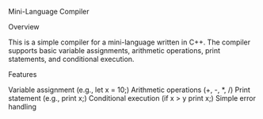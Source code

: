 Mini-Language Compiler

Overview

This is a simple compiler for a mini-language written in C++. The compiler supports basic variable assignments, arithmetic operations, print statements, and conditional execution.

Features

Variable assignment (e.g., let x = 10;)
Arithmetic operations (+, -, *, /)
Print statement (e.g., print x;)
Conditional execution (if x > y print x;)
Simple error handling
